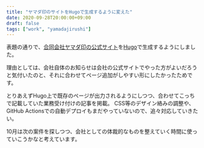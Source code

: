 ```yaml
---
title: "ヤマダ印のサイトをHugoで生成するように変えた"
date: 2020-09-28T20:00:00+09:00
draft: false
tags: ["work", "yamadajirushi"]
---
```


表題の通りで、[合同会社ヤマダ印の公式サイト](https://yamadajirushi.co.jp/)を[Hugo](https://gohugo.io/)で生成するようにしました。

理由としては、会社自体のお知らせは会社の公式サイトでやった方がよいだろうと気付いたのと、それに合わせてページ追加がしやすい形にしたかったためです。

とりあえずHugo上で既存のページが出力されるようにしつつ、合わせてこっちで記載していた業務受け付けの記事を掲載。
CSS等のデザイン絡みの調整や、GitHub Actionsでの自動デプロイもまだやっていないので、追々対応していきたい。

10月は次の案件を探しつつ、会社としての体裁的なものを整えていく時間に使っていこうかなと考えています。